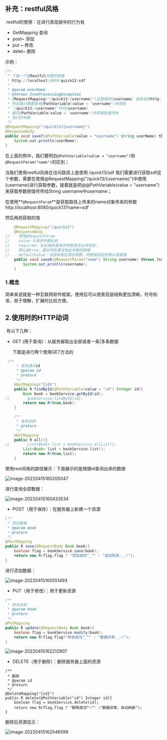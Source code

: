 ## 补充：restful风格

​	restful的使用：在进行表现层中的行为有

- GetMapping  查询
- post~  添加
- put ~  修改
- delet~  删除

示例：

```java
/**
 * 下面一个是Restful风格的参数
 * http://localhost:8080/quick13/sdf
 *
 * @param userName
 * @throws JsonProcessingException
 * @RequestMapping("/quick13/{username}")这里面的{username} 是来获取http://localhost:8080/quick13/sdf后面传来的参数sdf
 * 然后我们需要使用@PathVariable(value = "username")来得到
 * "/quick13/{username}"中的{username}
 * 最后@PathVariable(value = "username")中获取到值传给
 * 我们的参数
 */
@RequestMapping("/quick13/{username}")
@ResponseBody
public void save7(@PathVariable(value = "username") String userName) throws JsonProcessingException {
    System.out.println(userName);
}
```

在上面的例中，我们要明白`@PathVariable(value = "username")`和`@RequestParam("name")`的区别；

当我们使用restful风格在访问路径上是使用  /quick13/sdf  我们需要进行获取sdf这个参数，需要在使用@RequestMapping("/quick13/{username}")中使用{username}进行获取参数，接着就是把@@PathVariable(value = "username")来获取参数把值传传给String username中username；



在使用**`@RequestParam`**是获取路径上传来的name对象传来的参数http://localhost:8080/quick13?name=sdf

然后再把获取的值

```java
    @RequestMapping("/quick12")
    @ResponseBody
//    使用@RequestParam
//    value:与请求参数名称
//    required：在此指的是请求参数是否必须包括，
//    默认是true，提交时如果没有此参数则报错
//    defaultValue：当没有指定请求参数，则使用指定的默认值赋值
    public void save6(@RequestParam("name") String username) throws JsonProcessingException {
        System.out.println(username);
    }
```



### 1.概念

​	简单来说就是一种互联网软件框架，使用后可以使表现层结构更加清晰，符号标准，易于理解，扩展时比较方便。

## 2.使用时的HTTP动词

​	有以下几种：

- GET (用于查询)：从服务器取出全部或者一条|多条数据

  下面是进行两个使用GET方法的

```java
 /**
     * 查找通过id
     * @param id
     * @return
     */
    @GetMapping("{id}")
    public R findById(@PathVariable(value = "id") Integer id){
        Book book = bookService.getById(id);
//        bookService.findById(id);
        return new R(true,book);
    }

    /**
     * 查询全部
     * @return
     */
    @GetMapping
    public R all(){
//        List<Book> list = bookService.allList();
        List<Book> list = bookService.list();
        return new R(true,list);
    }
```

使用rest风格的路径展示：下面展示的是根据id查询出来的数据

![image-20220415160205047](https://qinfeng-typora-img.oss-cn-chengdu.aliyuncs.com/img/202204151602119.png)

进行查询全部数据：

![image-20220415160433534](https://qinfeng-typora-img.oss-cn-chengdu.aliyuncs.com/img/202204151604607.png)

- POST（用于保存）：在服务器上新建一个资源

```java
/**
 * 添加数据
 * @param book
 * @return
 */
@PostMapping
public R save(@RequestBody Book book){
    boolean flag = bookService.save(book);
    return new R(flag,flag ? "添加成功^_^" : "添加失败-_-!");
}
```

进行添加数据：

![image-20220415160551493](https://qinfeng-typora-img.oss-cn-chengdu.aliyuncs.com/img/202204151605532.png)

- PUT（用于修改）：用于更新资源

```java
/**
 * 修改全部
 * @param book
 * @return
 */
@PutMapping
public R update(@RequestBody Book book){
    boolean flag = bookService.modify(book);
    return new R(flag,flag?"修改成功^_^" : "数据异常-_-!");
}
```

![image-20220415162212907](https://qinfeng-typora-img.oss-cn-chengdu.aliyuncs.com/img/202204151622953.png)



- DELETE（用于删除）：删除服务器上面的资源

```
/**
 * 删除
 * @param id
 * @return
 */
@DeleteMapping("{id}")
public R delete(@PathVariable("id") Integer id){
    boolean flag = bookService.delete(id);
    return new R(flag,flag ? "删除成功^~^" :"数据异常，自动刷新");
}
```

删除后资源显示：

![image-20220415162546599](https://qinfeng-typora-img.oss-cn-chengdu.aliyuncs.com/img/202204151625635.png)

